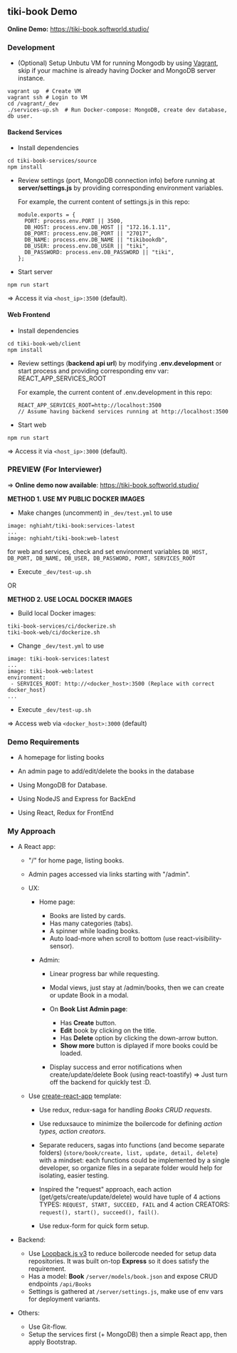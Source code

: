 ## tiki-book Demo

**Online Demo:** https://tiki-book.softworld.studio/

### Development

* (Optional) Setup Unbutu VM for running Mongodb by using [Vagrant](https://www.vagrantup.com/), skip if your machine is already having Docker and MongoDB server instance.
```
vagrant up  # Create VM
vagrant ssh # Login to VM
cd /vagrant/_dev
./services-up.sh  # Run Docker-compose: MongoDB, create dev database, db user.
```

#### Backend Services

* Install dependencies
```
cd tiki-book-services/source
npm install
```

* Review settings (port, MongoDB connection info) before running at **server/settings.js** by providing corresponding environment variables.

  For example, the current content of settings.js in this repo:

  ```
  module.exports = {
    PORT: process.env.PORT || 3500,
    DB_HOST: process.env.DB_HOST || "172.16.1.11",
    DB_PORT: process.env.DB_PORT || "27017",
    DB_NAME: process.env.DB_NAME || "tikibookdb",
    DB_USER: process.env.DB_USER || "tiki",
    DB_PASSWORD: process.env.DB_PASSWORD || "tiki",
  };

  ```
* Start server

```
npm run start
```

=> Access it via `<host_ip>:3500` (default).

#### Web Frontend

* Install dependencies

```
cd tiki-book-web/client
npm install
```

* Review settings (**backend api url**) by modifying **.env.development** or start process and providing corresponding env var: REACT_APP_SERVICES_ROOT

  For example, the current content of .env.development in this repo:
  ```  
  REACT_APP_SERVICES_ROOT=http://localhost:3500  
  // Assume having backend services running at http://localhost:3500
  ```

* Start web

```
npm run start
```

=> Access it via `<host_ip>:3000` (default).

### PREVIEW (For Interviewer)

=> **Online demo now available**: https://tiki-book.softworld.studio/

**METHOD 1. USE MY PUBLIC DOCKER IMAGES**

* Make changes (uncomment) in `_dev/test.yml` to use 
```
image: nghiaht/tiki-book:services-latest
...
image: nghiaht/tiki-book:web-latest
```
for web and services, check and set environment variables `DB_HOST, DB_PORT, DB_NAME, DB_USER, DB_PASSWORD, PORT, SERVICES_ROOT`

* Execute `_dev/test-up.sh` 

OR

**METHOD 2. USE LOCAL DOCKER IMAGES**

* Build local Docker images:
```
tiki-book-services/ci/dockerize.sh
tiki-book-web/ci/dockerize.sh
```

* Change `_dev/test.yml` to use 
```
image: tiki-book-services:latest
...
image: tiki-book-web:latest
environment:
 - SERVICES_ROOT: http://<docker_host>:3500 (Replace with correct docker_host)
...
```

* Execute `_dev/test-up.sh` 

=> Access web via `<docker_host>:3000` (default)

### Demo Requirements

* A homepage for listing books
* An admin page to add/edit/delete the books in the database

* Using MongoDB for Database.
* Using NodeJS and Express for BackEnd 
* Using React, Redux for FrontEnd 

### My Approach

* A React app:
  * "/" for home page, listing books.
  * Admin pages accessed via links starting with "/admin".

  * UX:
    * Home page: 
      * Books are listed by cards.
      * Has many categories (tabs).
      * A spinner while loading books.
      * Auto load-more when scroll to bottom (use react-visibility-sensor).

    * Admin:
      * Linear progress bar while requesting.
      * Modal views, just stay at /admin/books, then we can create or update Book in a modal.
      * On **Book List Admin page**:
        * Has **Create** button.
        * **Edit** book by clicking on the title.
        * Has **Delete** option by clicking the down-arrow button.
        * **Show more** button is diplayed if more books could be loaded.

      * Display success and error notifications when create/update/delete Book (using react-toastify) => Just turn off the backend for quickly test :D.

  * Use [create-react-app](https://github.com/facebook/create-react-app) template:

    * Use redux, redux-saga for handling *Books CRUD requests*.
    * Use reduxsauce to minimize the boilercode for defining *action types, action creators*.

    * Separate reducers, sagas into functions (and become separate folders) (`store/book/create, list, update, detail, delete`) with a mindset: each functions could be implemented by a single developer, so organize files in a separate folder would help for isolating, easier testing.

    * Inspired the "request" approach, each action (get/gets/create/update/delete) would have tuple of 4 actions TYPES: `REQUEST, START, SUCCEED, FAIL` and 4 action CREATORS: `request(), start(), succeed(), fail()`.

    * Use redux-form for quick form setup.    


* Backend:
  * Use [Loopback.js v3](https://loopback.io/) to reduce boilercode needed for setup data repositories. It was built on-top **Express** so it does satisfy the requirement.
  * Has a model: **Book** `/server/models/book.json` and expose CRUD endpoints `/api/Books`
  * Settings is gathered at `/server/settings.js`, make use of env vars for deployment variants.

* Others:

  * Use Git-flow. 
  * Setup the services first (+ MongoDB) then a simple React app, then apply Bootstrap.
